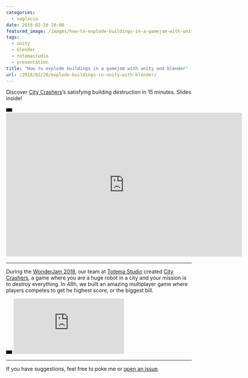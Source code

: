 ```yaml
---
categories:
  - saglacio
date: 2018-02-26 20:00
featured_image: /images/how-to-explode-buildings-in-a-gamejam-with-unity-and-blender.jpg
tags:
  - unity
  - blender
  - totemastudio
  - presentation
title: "How to explode buildings in a gamejam with unity and blender"
url: /2018/02/26/explode-buildings-in-unity-with-blender/
---
```



Discover [City Crashers][city-crashers]’s satisfying building destruction in 15 minutes. Slides inside!

<!--more-->

<div class="responsive-iframe-wrapper">
    <div class="responsive-iframe">
        <img class="ratio" src="/images/layout/placeholder_16x9.gif" alt="placeholder"/>
        <iframe src="https://giphy.com/embed/vvaLQuntKO9AO9qiWj" width="640" height="390" frameBorder="0" allowFullScreen></iframe>
    </div>
</div>

<hr>

During the [WonderJam 2018](https://jam.aemi.ca), our team at [Totema Studio][totemastudio] created [City Crashers][city-crashers], a game where you are a huge robot in a city and your mission is to destroy everything. In 48h, we built an amazing multiplayer game where players competes to get he highest score, or the biggest bill.

<div class="responsive-iframe-wrapper">
    <div class="responsive-iframe">
        <img class="ratio" src="/images/layout/placeholder_16x9.gif" alt="placeholder"/>
        <iframe src="https://docs.google.com/presentation/d/e/2PACX-1vQICaNV_DbLUN-ikVdAObB3-4birSKx_Uq6-03n-b58ExkOFA5xpa4RgvREfLJoDvtTjOtamp78LslS/embed?start=false&loop=false&delayms=3000" frameborder="0" allowfullscreen="true" mozallowfullscreen="true" webkitallowfullscreen="true"></iframe>
    </div>
</div>

---

If you have suggestions, feel free to poke me or [open an issue](https://github.com/GabLeRoux/gableroux.github.io/issues).

[saglacio]: http://saglac.io
[city-crashers]: https://totemastudio.com/games/city-crashers/
[totemastudio]: https://totemastudio.com